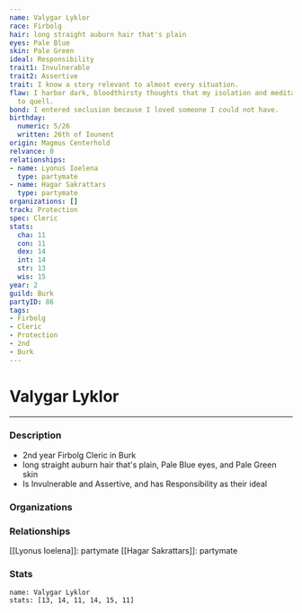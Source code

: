 ```yaml
---
name: Valygar Lyklor
race: Firbolg
hair: long straight auburn hair that's plain
eyes: Pale Blue
skin: Pale Green
ideal: Responsibility
trait1: Invulnerable
trait2: Assertive
trait: I know a story relevant to almost every situation.
flaw: I harbor dark, bloodthirsty thoughts that my isolation and meditation failed
  to quell.
bond: I entered seclusion because I loved someone I could not have.
birthday:
  numeric: 5/26
  written: 26th of Iounent
origin: Magmus Centerhold
relvance: 0
relationships:
- name: Lyonus Ioelena
  type: partymate
- name: Hagar Sakrattars
  type: partymate
organizations: []
track: Protection
spec: Cleric
stats:
  cha: 11
  con: 11
  dex: 14
  int: 14
  str: 13
  wis: 15
year: 2
guild: Burk
partyID: 86
tags:
- Firbolg
- Cleric
- Protection
- 2nd
- Burk
---
```

# Valygar Lyklor
---
### Description
- 2nd year Firbolg Cleric in Burk
- long straight auburn hair that's plain, Pale Blue eyes, and Pale Green skin
- Is Invulnerable and Assertive, and has Responsibility as their ideal

### Organizations
### Relationships
[[Lyonus Ioelena]]: partymate
[[Hagar Sakrattars]]: partymate
### Stats
```statblock
name: Valygar Lyklor
stats: [13, 14, 11, 14, 15, 11]
```